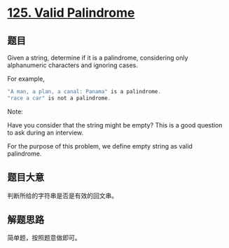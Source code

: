 # [125. Valid Palindrome](https://leetcode.com/problems/valid-palindrome/description/)

## 题目

Given a string, determine if it is a palindrome, considering only alphanumeric characters and ignoring cases.

For example,

```c
"A man, a plan, a canal: Panama" is a palindrome.
"race a car" is not a palindrome.
```

Note:

Have you consider that the string might be empty? This is a good question to ask during an interview.

For the purpose of this problem, we define empty string as valid palindrome.

## 题目大意

判断所给的字符串是否是有效的回文串。

## 解题思路

简单题，按照题意做即可。